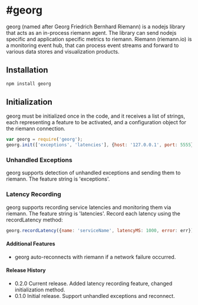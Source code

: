 #georg
=========

georg (named after Georg Friedrich Bernhard Riemann) is a nodejs library that acts as an in-process riemann agent.
The library can send nodejs specific and application specific metrics to riemann.
Riemann (riemann.io) is a monitoring event hub, that can process event streams and forward to various data stores and visualization products.


## Installation ##
```bash
npm install georg
```

## Initialization ##
georg must be initialized once in the code, and it receives a list of strings, each representing a feature to be activated,
and a configuration object for the riemann connection.

```javascript
var georg = require('georg');
georg.init(['exceptions', 'latencies'], {host: '127.0.0.1', port: 5555});
```

### Unhandled Exceptions ###
georg supports detection of unhandled exceptions and sending them to riemann.
The feature string is 'exceptions'.

### Latency Recording ###
georg supports recording service latencies and monitoring them via riemann.
The feature string is 'latencies'.
Record each latency using the recordLatency method:
```javascript
georg.recordLatency({name: 'serviceName', latencyMS: 1000, error: err});
```

#### Additional Features ####
* georg auto-reconnects with riemann if a network failure occurred.

#### Release History ####

* 0.2.0 Current release. Added latency recording feature, changed initialization method.
* 0.1.0 Initial release. Support unhandled exceptions and reconnect.